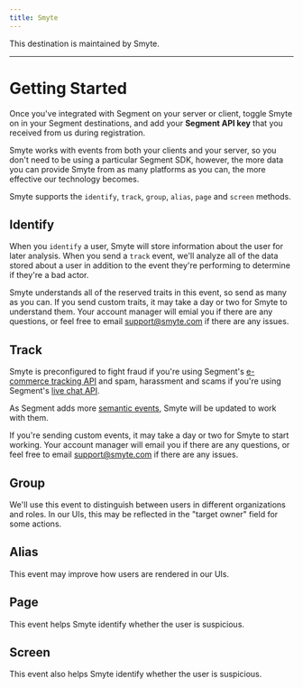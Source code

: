 ```yaml
---
title: Smyte
---
```


This destination is maintained by Smyte.

- - -

# Getting Started

Once you've integrated with Segment on your server or client, toggle Smyte on in your Segment destinations, and add your **Segment API key** that you received from us during registration.

Smyte works with events from both your clients and your server, so you don't need to be using a particular Segment SDK, however, the more data you can provide Smyte from as many platforms as you can, the more effective our technology becomes.

Smyte supports the `identify`, `track`, `group`, `alias`, `page` and `screen` methods.

## Identify

When you `identify` a user, Smyte will store information about the user for later analysis. When you send a `track` event, we'll analyze all of the data stored about a user in addition to the event they're performing to determine if they're a bad actor.

Smyte understands all of the reserved traits in this event, so send as many as you can. If you send custom traits, it may take a day or two for Smyte to understand them. Your account manager will emial you if there are any questions, or feel free to email [support@smyte.com](mailto:support@smyte.com) if there are any issues.

## Track

Smyte is preconfigured to fight fraud if you're using Segment's [e-commerce tracking API](/docs/spec/ecommerce/v2/) and spam, harassment and scams if you're using Segment's [live chat API](/docs/spec/live-chat/).

As Segment adds more [semantic events](/docs/spec/semantic/), Smyte will be updated to work with them.

If you're sending custom events, it may take a day or two for Smyte to start working. Your account manager will email you if there are any questions, or feel free to email [support@smyte.com](mailto:support@smyte.com) if there are any issues.

## Group

We'll use this event to distinguish between users in different organizations and roles. In our UIs, this may be reflected in the "target owner" field for some actions.

## Alias

This event may improve how users are rendered in our UIs.

## Page

This event helps Smyte identify whether the user is suspicious.

## Screen

This event also helps Smyte identify whether the user is suspicious.
